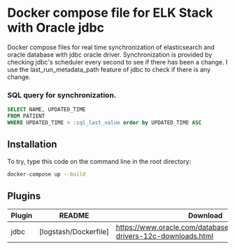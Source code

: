 # Docker compose file for ELK Stack with Oracle jdbc

Docker compose files for real time synchronization of elasticsearch and oracle database with jdbc oracle driver. Synchronization is provided by checking jdbc's scheduler every second to see if there has been a change. I use the last_run_metadata_path feature of jdbc to check if there is any change.

### SQL query for synchronization.
~~~~sql
SELECT NAME, UPDATED_TIME 
FROM PATIENT 
WHERE UPDATED_TIME > :sql_last_value order by UPDATED_TIME ASC
~~~~

## Installation
To try, type this code on the command line in the root directory:

```sh
docker-compose up --build
```

## Plugins

| Plugin | README | Download |
| ------ | ------ | -------- |
| jdbc | [logstash/Dockerfile] | https://www.oracle.com/database/technologies/jdbc-drivers-12c-downloads.html |
